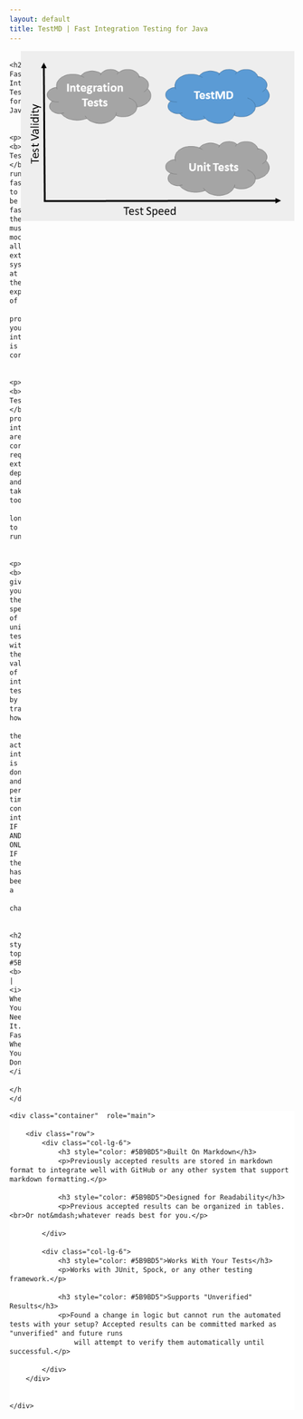 ```yaml
---
layout: default
title: TestMD | Fast Integration Testing for Java
---
```


<div class="jumbotron" style="margin-bottom: 0">
    <div class="container">
        <img src="images/quadrants.png" align="right">

        <h2>TestMD: Fast Integration Testing for Java</h2>

        <p><b>"Unit Tests"</b> run fast&mdash;but to be fast they must mock all external systems at the expense of
            proving your integration is correct</p>

        <p><b>"Integration Tests"</b> prove interaction are correct&mdash;but require external dependencies and take too
            long to run</p>

        <p><b>TestMD</b> gives you the speed of unit testing with the validity of integration testing by tracking how
            the actual integration is done and performing time-consuming interactions IF AND ONLY IF there has been a
            change</p>

        <h2 style="margin-top:40px;color: #5B9BD5"><b>TestMD</b> | <i>There When You Need It. Fast When You Don't&trade;</i>
        </h2>
    </div>
</div>

<div class="jumbotron" style="background-color: #FFFFFF; padding-top:0; margin-top:0">

    <div class="container"  role="main">

        <div class="row">
            <div class="col-lg-6">
                <h3 style="color: #5B9BD5">Built On Markdown</h3>
                <p>Previously accepted results are stored in markdown format to integrate well with GitHub or any other system that support markdown formatting.</p>

                <h3 style="color: #5B9BD5">Designed for Readability</h3>
                <p>Previous accepted results can be organized in tables.<br>Or not&mdash;whatever reads best for you.</p>

            </div>

            <div class="col-lg-6">
                <h3 style="color: #5B9BD5">Works With Your Tests</h3>
                <p>Works with JUnit, Spock, or any other testing framework.</p>

                <h3 style="color: #5B9BD5">Supports "Unverified" Results</h3>
                <p>Found a change in logic but cannot run the automated tests with your setup? Accepted results can be committed marked as "unverified" and future runs
                    will attempt to verify them automatically until successful.</p>

            </div>
        </div>


    </div>
</div>
